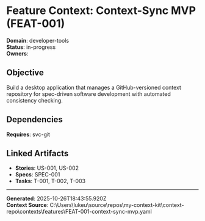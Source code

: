 # Feature Context: Context-Sync MVP (FEAT-001)

**Domain**: developer-tools  
**Status**: in-progress  
**Owners**: 

## Objective
Build a desktop application that manages a GitHub-versioned context repository for spec-driven software development with automated consistency checking.


## Dependencies
**Requires**: svc-git  

## Linked Artifacts
- **Stories**: US-001, US-002
- **Specs**: SPEC-001
- **Tasks**: T-001, T-002, T-003


---

**Generated**: 2025-10-26T18:43:55.920Z  
**Context Source**: C:\Users\lukeu\source\repos\my-context-kit\context-repo\contexts\features\FEAT-001-context-sync-mvp.yaml
